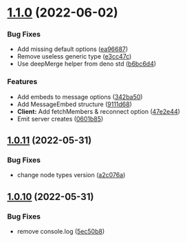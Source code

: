 # [1.1.0](https://github.com/revolt-io/revolt.io/compare/v1.0.11...v1.1.0) (2022-06-02)


### Bug Fixes

* Add missing default options ([ea96687](https://github.com/revolt-io/revolt.io/commit/ea9668770c786dcea0e0e6a84e82c7964bc40e6f))
* Remove useless generic type ([e3cc47c](https://github.com/revolt-io/revolt.io/commit/e3cc47cbed5388f642d2bf3cffb19d574f0c1815))
* Use deepMerge helper from deno std ([b6bc6d4](https://github.com/revolt-io/revolt.io/commit/b6bc6d430270007616533efc56867c31f51a80b2))


### Features

* Add embeds to message options ([342ba50](https://github.com/revolt-io/revolt.io/commit/342ba5026ad4566e98e115ebdacd83ab54f231a6))
* Add MessageEmbed structure ([9111d68](https://github.com/revolt-io/revolt.io/commit/9111d68b6b3a3c5e5be0310d8a57f0f0dc192c3b))
* **Client:** Add fetchMembers & reconnect option ([47e2e44](https://github.com/revolt-io/revolt.io/commit/47e2e445754c0dab91fdec1a05caef2e782a4ea0))
* Emit server creates ([0601b85](https://github.com/revolt-io/revolt.io/commit/0601b85bf3eed39c3b22b5ea81c39625c560884b))

## [1.0.11](https://github.com/revolt-io/revolt.io/compare/v1.0.10...v1.0.11) (2022-05-31)


### Bug Fixes

* change node types version ([a2c076a](https://github.com/revolt-io/revolt.io/commit/a2c076a3d371bb5786aa9af2e2bb91fac9d2f84a))

## [1.0.10](https://github.com/revolt-io/revolt.io/compare/v1.0.9...v1.0.10) (2022-05-31)


### Bug Fixes

* remove console.log ([5ec50b8](https://github.com/revolt-io/revolt.io/commit/5ec50b8c2e10c22c0939acc4f168b72e8118d21d))
